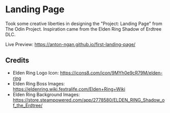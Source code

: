 # Landing Page 
Took some creative liberties in designing the "Project: Landing Page" from The Odin Project. Inspiration came from 
the Elden Ring Shadow of Erdtree DLC.

Live Preview: https://anton-ngan.github.io/first-landing-page/

## Credits 
- Elden Ring Logo Icon: https://icons8.com/icon/9MYh0e9cR79M/elden-ring
- Elden Ring Boss Images: https://eldenring.wiki.fextralife.com/Elden+Ring+Wiki
- Elden Ring Background Images: https://store.steampowered.com/app/2778580/ELDEN_RING_Shadow_of_the_Erdtree/
